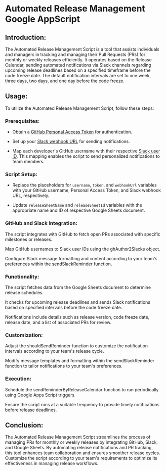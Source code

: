 # Automated Release Management Google AppScript

## Introduction: 

The Automated Release Management Script is a tool that assists individuals and managers in tracking and managing their Pull Requests (PRs) for monthly or weekly releases efficiently. It operates based on the Release Calendar, sending automated notifications via Slack channels regarding upcoming release deadlines based on a specified timeframe before the code freeze date. The default notification intervals are set to one week, three days, two days, and one day before the code freeze.

## Usage:

To utilize the Automated Release Management Script, follow these steps:

### Prerequisites:

- Obtain a [GitHub Personal Access Token](https://docs.github.com/en/authentication/keeping-your-account-and-data-secure/managing-your-personal-access-tokens) for authentication.

- Set up your [Slack webhook URL](https://api.slack.com/messaging/webhooks) for sending notifications.

- Map each developer's GitHub username with their respective [Slack user ID](https://www.youtube.com/watch?v=u1IhnRV2TwI). This mapping enables the script to send personalized notifications to team members.

### Script Setup:

- Replace the placeholders for `username`, `token`, and `webhookUrl` variables with your GitHub username, Personal Access Token, and Slack webhook URL, respectively.

- Update `releaseSheetName` and `releaseSheetId` variables with the appropriate name and ID of respective Google Sheets document.

### GitHub and Slack Integration:

The script integrates with GitHub to fetch open PRs associated with specific milestones or releases.

Map GitHub usernames to Slack user IDs using the ghAuthor2Slacks object.

Configure Slack message formatting and content according to your team's preferences within the sendSlackReminder function.

### Functionality:

The script fetches data from the Google Sheets document to determine release schedules.

It checks for upcoming release deadlines and sends Slack notifications based on specified intervals before the code freeze date.

Notifications include details such as release version, code freeze date, release date, and a list of associated PRs for review.

### Customization:

Adjust the shouldSendReminder function to customize the notification intervals according to your team's release cycle.

Modify message templates and formatting within the sendSlackReminder function to tailor notifications to your team's preferences.

### Execution:

Schedule the sendReminderByReleaseCalendar function to run periodically using Google Apps Script triggers.

Ensure the script runs at a suitable frequency to provide timely notifications before release deadlines.

## Conclusion:

The Automated Release Management Script streamlines the process of managing PRs for monthly or weekly releases by integrating GitHub, Slack, and Google Sheets. By automating release notifications and PR tracking, this tool enhances team collaboration and ensures smoother release cycles. Customize the script according to your team's requirements to optimize its effectiveness in managing release workflows.
